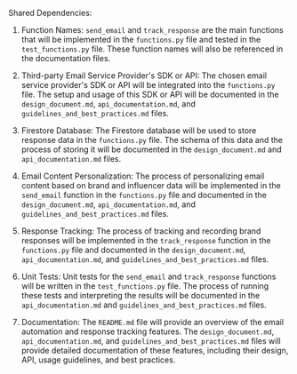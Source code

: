 Shared Dependencies:

1. Function Names: `send_email` and `track_response` are the main functions that will be implemented in the `functions.py` file and tested in the `test_functions.py` file. These function names will also be referenced in the documentation files.

2. Third-party Email Service Provider's SDK or API: The chosen email service provider's SDK or API will be integrated into the `functions.py` file. The setup and usage of this SDK or API will be documented in the `design_document.md`, `api_documentation.md`, and `guidelines_and_best_practices.md` files.

3. Firestore Database: The Firestore database will be used to store response data in the `functions.py` file. The schema of this data and the process of storing it will be documented in the `design_document.md` and `api_documentation.md` files.

4. Email Content Personalization: The process of personalizing email content based on brand and influencer data will be implemented in the `send_email` function in the `functions.py` file and documented in the `design_document.md`, `api_documentation.md`, and `guidelines_and_best_practices.md` files.

5. Response Tracking: The process of tracking and recording brand responses will be implemented in the `track_response` function in the `functions.py` file and documented in the `design_document.md`, `api_documentation.md`, and `guidelines_and_best_practices.md` files.

6. Unit Tests: Unit tests for the `send_email` and `track_response` functions will be written in the `test_functions.py` file. The process of running these tests and interpreting the results will be documented in the `api_documentation.md` and `guidelines_and_best_practices.md` files.

7. Documentation: The `README.md` file will provide an overview of the email automation and response tracking features. The `design_document.md`, `api_documentation.md`, and `guidelines_and_best_practices.md` files will provide detailed documentation of these features, including their design, API, usage guidelines, and best practices.